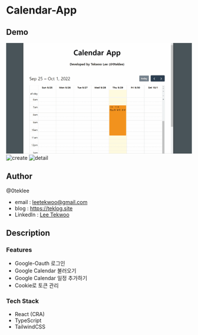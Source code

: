 # Calendar-App

## Demo

<img src="public/aseet/main.gif" alt="main">
<img src="public/aseet/create.gif" alt="create">
<img src="public/asset/detail.gif" alt="detail">

## Author

@0teklee
- email : leetekwoo@gmail.com
- blog : https://teklog.site
- LinkedIn : [Lee Tekwoo](https://www.linkedin.com/in/tekwoo-lee-a67913171)

## Description

### Features

- Google-Oauth 로그인
- Google Calendar 불러오기
- Google Calendar 일정 추가하기
- Cookie로 토큰 관리

### Tech Stack

- React (CRA)
- TypeScript
- TailwindCSS

